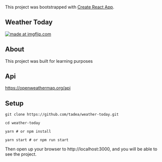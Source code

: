 This project was bootstrapped with [Create React App](https://github.com/facebook/create-react-app).

## Weather Today
<a href="https://imgflip.com/gif/3nvmqa"><img src="https://i.imgflip.com/3nvmqa.gif" title="made at imgflip.com"/></a>

## About
This project was built for learning purposes

## Api

https://openweathermap.org/api

## Setup

`git clone https://github.com/tadea/weather-today.git`

`cd weather-today`

`yarn # or npm install`

`yarn start # or npm run start`

Then open up your browser to http://localhost:3000, and you will be able to see the project.
